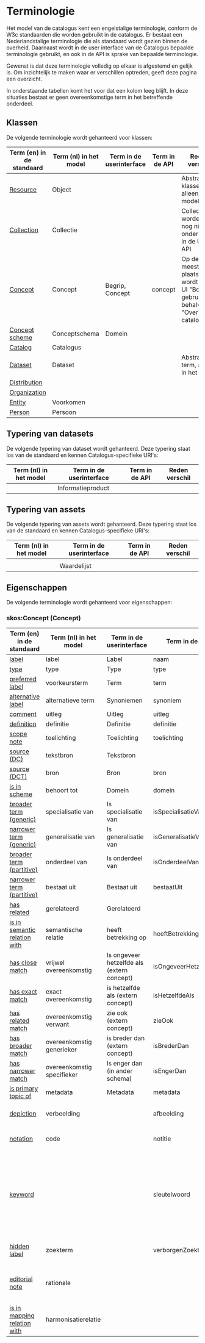 # Terminologie

Het model van de catalogus kent een engelstalige terminologie, conform de W3c standaarden die worden gebruikt in de catalogus. Er bestaat een Nederlandstalige terminologie die als standaard wordt gezien binnen de overheid. Daarnaast wordt in de user interface van de Catalogus bepaalde terminologie gebruikt, en ook in de API is sprake van bepaalde terminologie.

Gewenst is dat deze terminologie volledig op elkaar is afgestemd en gelijk is. Om inzichtelijk te maken waar er verschillen optreden, geeft deze pagina een overzicht.

In onderstaande tabellen komt het voor dat een kolom leeg blijft. In deze situaties bestaat er geen overeenkomstige term in het betreffende onderdeel.

## Klassen

De volgende terminologie wordt gehanteerd voor klassen:

|Term (en) in de standaard|Term (nl) in het model|Term in de userinterface|Term in de API|Reden verschil|
|-------------------------|----------------------|------------------------|--------------|--------------|
| [Resource](http://www.w3.org/2000/01/rdf-schema#Resource) | Object | | | Abstracte klasse, alleen in het model |
| [Collection](http://www.w3.org/2004/02/skos/core#Collection) | Collectie | | | Collecties worden nu nog niet ondersteund in de UI of API |
| [Concept](http://www.w3.org/2004/02/skos/core#Concept) | Concept | Begrip, Concept | concept | Op de meeste plaatsen wordt in de UI "Begrip" gebruikt, behalve in "Over de catalogus" |
| [Concept scheme](http://www.w3.org/2004/02/skos/core#ConceptScheme) | Conceptschema | Domein | |
| [Catalog](http://www.w3.org/ns/dcat#Catalog) | Catalogus | | | |
| [Dataset](http://www.w3.org/ns/dcat#Dataset) | Dataset | | | Abstracte term, alleen in het model |
| [Distribution](http://www.w3.org/ns/dcat#Distribution) | | | |
| [Organization](http://www.w3.org/ns/org#Organization) | | | |
| [Entity](http://www.w3.org/ns/prov#Entity) | Voorkomen | | |
| [Person](http://www.w3.org/ns/prov#Person) | Persoon | | |

## Typering van datasets

De volgende typering van dataset wordt gehanteerd. Deze typering staat los van de standaard en kennen Catalogus-specifieke URI's:

|Term (nl) in het model|Term in de userinterface|Term in de API|Reden verschil|
|----------------------|------------------------|--------------|--------------|
| [](Informatieproduct)|Informatieproduct| | |

## Typering van assets

De volgende typering van assets wordt gehanteerd. Deze typering staat los van de standaard en kennen Catalogus-specifieke URI's:

|Term (nl) in het model|Term in de userinterface|Term in de API|Reden verschil|
|----------------------|------------------------|--------------|--------------|
| [](Conceptschema) | | | |
| [](Waardelijst) | Waardelijst | | |

## Eigenschappen

De volgende terminologie wordt gehanteerd voor eigenschappen:

### skos:Concept (Concept)

|Term (en) in de standaard|Term (nl) in het model|Term in de userinterface|Term in de API|Reden verschil|
|-------------------------|----------------------|------------------------|--------------|--------------|
| [label](http://www.w3.org/2000/01/rdf-schema#label) | label | Label | naam | |
| [type](http://www.w3.org/1999/02/22-rdf-syntax-ns#type) | type | Type | type | |
| [preferred label](http://www.w3.org/2004/02/skos/core#prefLabel) | voorkeursterm | Term | term | |
| [alternative label](http://www.w3.org/2004/02/skos/core#altLabel) | alternatieve term | Synoniemen | synoniem | |
| [comment](http://www.w3.org/2000/01/rdf-schema#comment) | uitleg | Uitleg | uitleg | |
| [definition](http://www.w3.org/2004/02/skos/core#definition) | definitie | Definitie | definitie | |
| [scope note](http://www.w3.org/2004/02/skos/core#scopeNote) | toelichting | Toelichting | toelichting | |
| [source (DC)](http://purl.org/dc/elements/1.1/source) | tekstbron | Tekstbron | | |
| [source (DCT)](http://purl.org/dc/terms/source) | bron | Bron | bron | |
| [is in scheme](http://www.w3.org/2004/02/skos/core#inScheme) | behoort tot | Domein | domein | |
| [broader term (generic)](http://purl.org/iso25964/skos-thes#broaderGeneric) | specialisatie van | Is specialisatie van | isSpecialisatieVan | |
| [narrower term (generic)](http://purl.org/iso25964/skos-thes#narrowerGeneric) | generalisatie van | Is generalisatie van | isGeneralisatieVan | |
| [broader term (partitive)](http://purl.org/iso25964/skos-thes#broaderPartitive) | onderdeel van | Is onderdeel van | isOnderdeelVan | |
| [narrower term (partitive)](http://purl.org/iso25964/skos-thes#narrowerPartitive) | bestaat uit | Bestaat uit | bestaatUit | |
| [has related](http://www.w3.org/2004/02/skos/core#related) | gerelateerd | Gerelateerd | | |
| [is in semantic relation with](http://www.w3.org/2004/02/skos/core#semanticRelation) | semantische relatie | heeft betrekking op | heeftBetrekkingOp | |
| [has close match](http://www.w3.org/2004/02/skos/core#closeMatch) | vrijwel overeenkomstig | Is ongeveer hetzelfde als (extern concept) | isOngeveerHetzelfdeAls | |
| [has exact match](http://www.w3.org/2004/02/skos/core#exactMatch) | exact overeenkomstig | is hetzelfde als (extern concept) | isHetzelfdeAls | |
| [has related match](http://www.w3.org/2004/02/skos/core#relatedMatch) | overeenkomstig verwant | zie ook (extern concept) | zieOok | |
| [has broader match](http://www.w3.org/2004/02/skos/core#broadMatch) | overeenkomstig generieker | is breder dan (extern concept) | isBrederDan | |
| [has narrower match](http://www.w3.org/2004/02/skos/core#narrowMatch) | overeenkomstig specifieker | Is enger dan (in ander schema) | isEngerDan | |
| [is primary topic of](http://xmlns.com/foaf/0.1/isPrimaryTopicOf) | metadata | Metadata | metadata | |
| [depiction](http://xmlns.com/foaf/0.1/depiction) | verbeelding | | afbeelding | Alleen in de API beschikbaar |
| [notation](http://www.w3.org/2004/02/skos/core#notation) | code | | notitie | Alleen in de API beschikbaar |
| [keyword](http://www.w3.org/ns/dcat#keyword) | | | sleutelwoord | Alleen in de API beschikbaar (foutief): keyword is geen eigenschap van een concept, maar van een dataset |
| [hidden label](http://www.w3.org/2004/02/skos/core#hiddenLabel) | zoekterm | | verborgenZoekterm | Alleen in de API beschikbaar |
| [editorial note](http://www.w3.org/2004/02/skos/core#editorialNote) | rationale | | | Alleen in het model aanwezig, ontbreekt in UI en API |
| [is in mapping relation with](http://www.w3.org/2004/02/skos/core#mappingRelation) | harmonisatierelatie | | | Abstracte eigenschap, alleen in het model |
